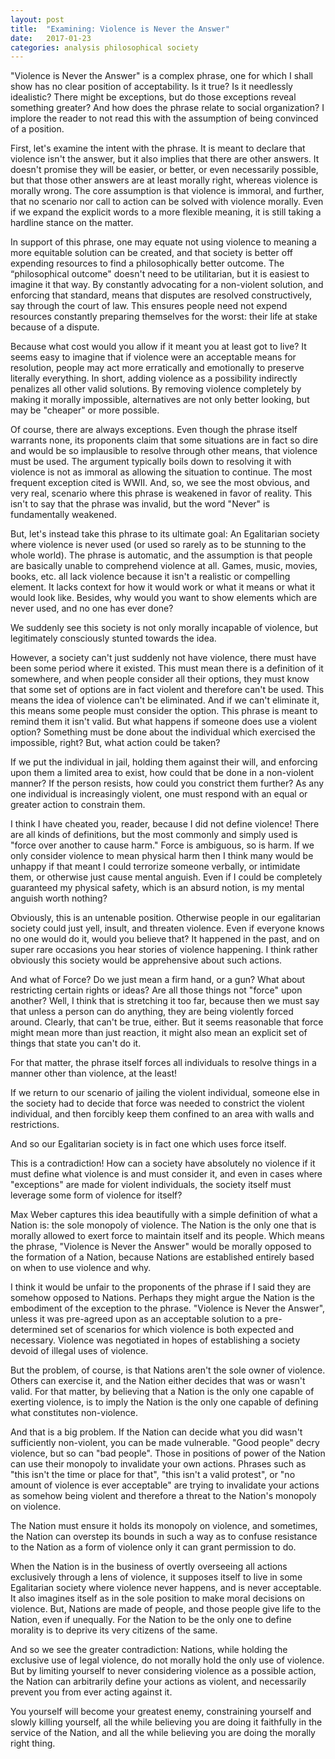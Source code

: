 ```yaml
---
layout: post
title:  "Examining: Violence is Never the Answer"
date:   2017-01-23
categories: analysis philosophical society
---
```


"Violence is Never the Answer" is a complex phrase, one for which I shall show has no clear position of acceptability. Is it true? Is it needlessly idealistic? There might be exceptions, but do those exceptions reveal something greater? And how does the phrase relate to social organization? I implore the reader to not read this with the assumption of being convinced of a position.

First, let's examine the intent with the phrase. It is meant to declare that violence isn't the answer, but it also implies that there are other answers. It doesn't promise they will be easier, or better, or even necessarily possible, but that those other answers are at least morally right, whereas violence is morally wrong. The core assumption is that violence is immoral, and further, that no scenario nor call to action can be solved with violence morally. Even if we expand the explicit words to a more flexible meaning, it is still taking a hardline stance on the matter.

In support of this phrase, one may equate not using violence to meaning a more equitable solution can be created, and that society is better off expending resources to find a philosophically better outcome. The “philosophical outcome" doesn't need to be utilitarian, but it is easiest to imagine it that way. By constantly advocating for a non-violent solution, and enforcing that standard, means that disputes are resolved constructively, say through the court of law. This ensures people need not expend resources constantly preparing themselves for the worst: their life at stake because of a dispute.

Because what cost would you allow if it meant you at least got to live? It seems easy to imagine that if violence were an acceptable means for resolution, people may act more erratically and emotionally to preserve literally everything. In short, adding violence as a possibility indirectly penalizes all other valid solutions. By removing violence completely by making it morally impossible, alternatives are not only better looking, but may be "cheaper" or more possible.

Of course, there are always exceptions. Even though the phrase itself warrants none, its proponents claim that some situations are in fact so dire and would be so implausible to resolve through other means, that violence must be used. The argument typically boils down to resolving it with violence is not as immoral as allowing the situation to continue. The most frequent exception cited is WWII. And, so, we see the most obvious, and very real, scenario where this phrase is weakened in favor of reality. This isn't to say that the phrase was invalid, but the word "Never" is fundamentally weakened.

But, let's instead take this phrase to its ultimate goal: An Egalitarian society where violence is never used (or used so rarely as to be stunning to the whole world). The phrase is automatic, and the assumption is that people are basically unable to comprehend violence at all. Games, music, movies, books, etc. all lack violence because it isn't a realistic or compelling element. It lacks context for how it would work or what it means or what it would look like. Besides, why would you want to show elements which are never used, and no one has ever done?

We suddenly see this society is not only morally incapable of violence, but legitimately consciously stunted towards the idea.

However, a society can't just suddenly not have violence, there must have been some period where it existed. This must mean there is a definition of it somewhere, and when people consider all their options, they must know that some set of options are in fact violent and therefore can't be used. This means the idea of violence can't be eliminated. And if we can't eliminate it, this means some people must consider the option. This phrase is meant to remind them it isn't valid. But what happens if someone does use a violent option? Something must be done about the individual which exercised the impossible, right? But, what action could be taken?

If we put the individual in jail, holding them against their will, and enforcing upon them a limited area to exist, how could that be done in a non-violent manner? If the person resists, how could you constrict them further? As any one individual is increasingly violent, one must respond with an equal or greater action to constrain them.

I think I have cheated you, reader, because I did not define violence! There are all kinds of definitions, but the most commonly and simply used is "force over another to cause harm." Force is ambiguous, so is harm. If we only consider violence to mean physical harm then I think many would be unhappy if that meant I could terrorize someone verbally, or intimidate them, or otherwise just cause mental anguish. Even if I could be completely guaranteed my physical safety, which is an absurd notion, is my mental anguish worth nothing?

Obviously, this is an untenable position. Otherwise people in our egalitarian society could just yell, insult, and threaten violence. Even if everyone knows no one would do it, would you believe that? It happened in the past, and on super rare occasions you hear stories of violence happening. I think rather obviously this society would be apprehensive about such actions.

And what of Force? Do we just mean a firm hand, or a gun? What about restricting certain rights or ideas? Are all those things not "force" upon another? Well, I think that is stretching it too far, because then we must say that unless a person can do anything, they are being violently forced around. Clearly, that can't be true, either. But it seems reasonable that force might mean more than just reaction, it might also mean an explicit set of things that state you can't do it.

For that matter, the phrase itself forces all individuals to resolve things in a manner other than violence, at the least!

If we return to our scenario of jailing the violent individual, someone else in the society had to decide that force was needed to constrict the violent individual, and then forcibly keep them confined to an area with walls and restrictions.

And so our Egalitarian society is in fact one which uses force itself.

This is a contradiction! How can a society have absolutely no violence if it must define what violence is and must consider it, and even in cases where "exceptions" are made for violent individuals, the society itself must leverage some form of violence for itself?

Max Weber captures this idea beautifully with a simple definition of what a Nation is: the sole monopoly of violence. The Nation is the only one that is morally allowed to exert force to maintain itself and its people. Which means the phrase, "Violence is Never the Answer" would be morally opposed to the formation of a Nation, because Nations are established entirely based on when to use violence and why.

I think it would be unfair to the proponents of the phrase if I said they are somehow opposed to Nations. Perhaps they might argue the Nation is the embodiment of the exception to the phrase. "Violence is Never the Answer", unless it was pre-agreed upon as an acceptable solution to a pre-determined set of scenarios for which violence is both expected and necessary. Violence was negotiated in hopes of establishing a society devoid of illegal uses of violence.

But the problem, of course, is that Nations aren't the sole owner of violence. Others can exercise it, and the Nation either decides that was or wasn't valid. For that matter, by believing that a Nation is the only one capable of exerting violence, is to imply the Nation is the only one capable of defining what constitutes non-violence.

And that is a big problem. If the Nation can decide what you did wasn't sufficiently non-violent, you can be made vulnerable. "Good people" decry violence, but so can "bad people". Those in positions of power of the Nation can use their monopoly to invalidate your own actions. Phrases such as "this isn't the time or place for that", "this isn't a valid protest", or "no amount of violence is ever acceptable" are trying to invalidate your actions as somehow being violent and therefore a threat to the Nation's monopoly on violence.

The Nation must ensure it holds its monopoly on violence, and sometimes, the Nation can overstep its bounds in such a way as to confuse resistance to the Nation as a form of violence only it can grant permission to do.

When the Nation is in the business of overtly overseeing all actions exclusively through a lens of violence, it supposes itself to live in some Egalitarian society where violence never happens, and is never acceptable. It also imagines itself as in the sole position to make moral decisions on violence. But, Nations are made of people, and those people give life to the Nation, even if unequally. For the Nation to be the only one to define morality is to deprive its very citizens of the same.

And so we see the greater contradiction: Nations, while holding the exclusive use of legal violence, do not morally hold the only use of violence. But by limiting yourself to never considering violence as a possible action, the Nation can arbitrarily define your actions as violent, and necessarily prevent you from ever acting against it.

You yourself will become your greatest enemy, constraining yourself and slowly killing yourself, all the while believing you are doing it faithfully in the service of the Nation, and all the while believing you are doing the morally right thing.
